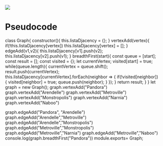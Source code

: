 



![](https://i.ibb.co/3NXdsjx/code26.png)


# Pseudocode

class Graph{
    constructor(){
        this.listaDjacency = {};
    }
    vertexAdd(vertex){
        if(!this.listaDjacency[vertex]) this.listaDjacency[vertex] = [];
    }
    edgeAdd(v1,v2){
        this.listaDjacency[v1].push(v2);
        this.listaDjacency[v2].push(v1);
    }
    breadthFirst(start){
        const queue = [start];
        const result = [];
        const visited = {};
        let currentVertex;
        visited[start] = true;
        while(queue.length){
            currentVertex = queue.shift();
            result.push(currentVertex);
            this.listaDjacency[currentVertex].forEach(neighbor => {
                if(!visited[neighbor]){
                    visited[neighbor] = true;
                    queue.push(neighbor);
                }
            });
        }
        return result;
    }
}
let graph = new Graph();
graph.vertexAdd("Pandora")
graph.vertexAdd("Arendelle")
graph.vertexAdd("Metroville")
graph.vertexAdd("Monstropolis")
graph.vertexAdd("Narnia")
graph.vertexAdd("Naboo")

graph.edgeAdd("Pandora", "Arendelle")
graph.edgeAdd("Arendelle","Metroville")
graph.edgeAdd("Arendelle","Monstropolis")
graph.edgeAdd("Metroville","Monstropolis")
graph.edgeAdd("Metroville","Narnia")
graph.edgeAdd("Metroville","Naboo")
console.log(graph.breadthFirst("Pandora"))
module.exports= Graph;
